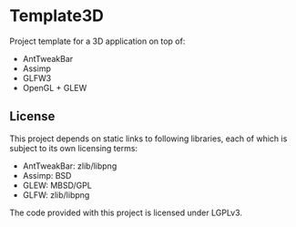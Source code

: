 # Template3D #


Project template for a 3D application on top of:
* AntTweakBar
* Assimp
* GLFW3
* OpenGL + GLEW


## License ##
This project depends on static links to following libraries, each of which is subject to its own licensing terms:
* AntTweakBar: zlib/libpng
* Assimp: BSD
* GLEW: MBSD/GPL
* GLFW: zlib/libpng

The code provided with this project is licensed under LGPLv3.
